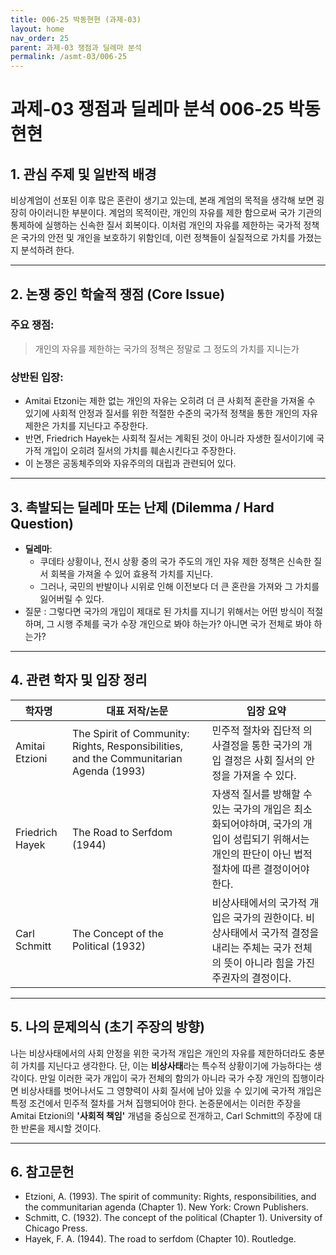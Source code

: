 ```yaml
---
title: 006-25 박동현현 (과제-03)
layout: home
nav_order: 25
parent: 과제-03 쟁점과 딜레마 분석
permalink: /asmt-03/006-25
---
```


# 과제-03 쟁점과 딜레마 분석 006-25 박동현현 

## 1. 관심 주제 및 일반적 배경

비상계엄이 선포된 이후 많은 혼란이 생기고 있는데, 본래 계엄의 목적을 생각해 보면 굉장히 아이러니한 부분이다. 계엄의 목적이란, 개인의 자유를 제한 함으로써 국가 기관의 통제하에 실행하는 신속한 질서 회복이다. 이처럼 개인의 자유를 제한하는 국가적 정책은 국가의 안전 및 개인을 보호하기 위함인데, 이런 정책들이 실질적으로 가치를 가졌는지 분석하려 한다.

---

## 2. 논쟁 중인 학술적 쟁점 (Core Issue)

### 주요 쟁점:  

> 개인의 자유를 제한하는 국가의 정책은 정말로 그 정도의 가치를 지니는가

### 상반된 입장:
- Amitai Etzoni는 제한 없는 개인의 자유는 오히려 더 큰 사회적 혼란을 가져올 수 있기에 사회적 안정과 질서를 위한 적절한 수준의 국가적 정책을 통한 개인의 자유 제한은 가치를 지닌다고 주장한다.
- 반면, Friedrich Hayek는 사회적 질서는 계획된 것이 아니라 자생한 질서이기에 국가적 개입이 오히려 질서의 가치를 훼손시킨다고 주장한다.
- 이 논쟁은 공동체주의와 자유주의의 대립과 관련되어 있다.

---

## 3. 촉발되는 딜레마 또는 난제 (Dilemma / Hard Question)

- **딜레마**:
  - 쿠데타 상황이나, 전시 상황 중의 국가 주도의 개인 자유 제한 정책은 신속한 질서 회복을 가져올 수 있어 효용적 가치를 지닌다.
  - 그러나, 국민의 반발이나 시위로 인해 이전보다 더 큰 혼란을 가져와 그 가치를 잃어버릴 수 있다.
- 질문 : 그렇다면 국가의 개입이 제대로 된 가치를 지니기 위해서는 어떤 방식이 적절하며, 그 시행 주체를 국가 수장 개인으로 봐야 하는가? 아니면 국가 전체로 봐야 하는가?

---

## 4. 관련 학자 및 입장 정리

| 학자명             | 대표 저작/논문                                   | 입장 요약 |
|--------------------|---------------------------------------------------|-----------|
| Amitai Etzioni  |   The Spirit of Community: Rights, Responsibilities, and the Communitarian Agenda (1993)  | 민주적 절차와 집단적 의사결정을 통한 국가의 개입 결정은 사회 질서의 안정을 가져올 수 있다. |
| Friedrich Hayek  | The Road to Serfdom (1944)    | 자생적 질서를 방해할 수 있는 국가의 개입은 최소화되어야하며, 국가의 개입이 성립되기 위해서는 개인의 판단이 아닌 법적 절차에 따른 결정이어야 한다. |
| Carl Schmitt  | The Concept of the Political (1932) | 비상사태에서의 국가적 개입은 국가의 권한이다. 비상사태에서 국가적 결정을 내리는 주체는 국가 전체의 뜻이 아니라 힘을 가진 주권자의 결정이다. |


---

## 5. 나의 문제의식 (초기 주장의 방향)

나는 비상사태에서의 사회 안정을 위한 국가적 개입은 개인의 자유를 제한하더라도 충분히 가치를 지닌다고 생각한다. 단, 이는 **비상사태**라는 특수적 상황이기에 가능하다는 생각이다. 만일 이러한 국가 개입이 국가 전체의 함의가 아니라 국가 수장 개인의 집행이라면 비상사태를 벗어나서도 그 영향력이 사회 질서에 남아 있을 수 있기에 국가적 개입은 특정 조건에서 민주적 절차를 거쳐 집행되어야 한다. 논증문에서는 이러한 주장을 Amitai Etzioni의 **'사회적 책임'** 개념을 중심으로 전개하고, Carl Schmitt의 주장에 대한 반론을 제시할 것이다.

---

## 6. 참고문헌

- Etzioni, A. (1993). The spirit of community: Rights, responsibilities, and the communitarian agenda (Chapter 1). New York: Crown Publishers. 
- Schmitt, C. (1932). The concept of the political (Chapter 1). University of Chicago Press.
- Hayek, F. A. (1944). The road to serfdom (Chapter 10). Routledge.
